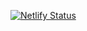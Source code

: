 [![Netlify Status](https://api.netlify.com/api/v1/badges/ac026715-8682-479e-8275-4abd0505537a/deploy-status)](https://app.netlify.com/sites/marvatars/deploys)
